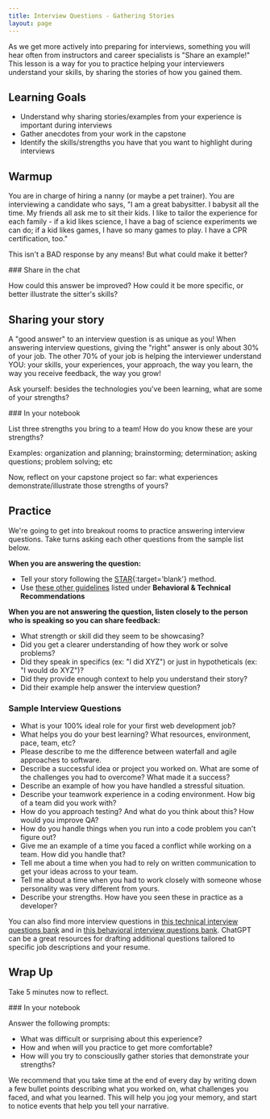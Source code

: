 ```yaml
---
title: Interview Questions - Gathering Stories
layout: page
---
```


As we get more actively into preparing for interviews, something you will hear often from instructors and career specialists is "Share an example!" This lesson is a way for you to practice helping your interviewers understand your skills, by sharing the stories of how you gained them.

## Learning Goals

 - Understand why sharing stories/examples from your experience is important during interviews
 - Gather anecdotes from your work in the capstone 
 - Identify the skills/strengths you have that you want to highlight during interviews

## Warmup

You are in charge of hiring a nanny (or maybe a pet trainer). You are interviewing a candidate who says, "I am a great babysitter. I babysit all the time. My friends all ask me to sit their kids. I like to tailor the experience for each family - if a kid likes science, I have a bag of science experiments we can do; if a kid likes games, I have so many games to play. I have a CPR certification, too."

This isn't a BAD response by any means! But what could make it better?

<section class="call-to-action">
### Share in the chat

How could this answer be improved? How could it be more specific, or better illustrate the sitter's skills?
</section>

## Sharing your story

A "good answer" to an interview question is as unique as you! When answering interview questions, giving the "right" answer is only about 30% of your job. The other 70% of your job is helping the interviewer understand YOU: your skills, your experiences, your approach, the way you learn, the way you receive feedback, the way you grow!

Ask yourself: besides the technologies you've been learning, what are some of your strengths?

<section class="call-to-action">
### In your notebook

List three strengths you bring to a team! How do you know these are your strengths?

Examples: organization and planning; brainstorming; determination; asking questions; problem solving; etc

Now, reflect on your capstone project so far: what experiences demonstrate/illustrate those strengths of yours?
</section>

## Practice

We're going to get into breakout rooms to practice answering interview questions. Take turns asking each other questions from the sample list below.

**When you are answering the question:**

- Tell your story following the [STAR](https://en.wikipedia.org/wiki/Situation,_task,_action,_result){:target='blank'} method.
- Use [these other guidelines](https://careerdev.turing.edu/resources/interview_prep_resources) listed under **Behavioral & Technical Recommendations**

**When you are not answering the question, listen closely to the person who is speaking so you can share feedback:**

- What strength or skill did they seem to be showcasing?
- Did you get a clearer understanding of how they work or solve problems?
- Did they speak in specifics (ex: "I did XYZ") or just in hypotheticals (ex: "I would do XYZ")?
- Did they provide enough context to help you understand their story?
- Did their example help answer the interview question?

### Sample Interview Questions

- What is your 100% ideal role for your first web development job?
- What helps you do your best learning? What resources, environment, pace, team, etc?
- Please describe to me the difference between waterfall and agile approaches to software.
- Describe a successful idea or project you worked on. What are some of the challenges you had to overcome? What made it a success?
- Describe an example of how you have handled a stressful situation.
- Describe your teamwork experience in a coding environment. How big of a team did you work with?
- How do you approach testing? And what do you think about this? How would you improve QA?
- How do you handle things when you run into a code problem you can't figure out?
- Give me an example of a time you faced a conflict while working on a team. How did you handle that?
- Tell me about a time when you had to rely on written communication to get your ideas across to your team.
- Tell me about a time when you had to work closely with someone whose personality was very different from yours.
- Describe your strengths. How have you seen these in practice as a developer?

You can also find more interview questions in [this technical interview questions bank](https://curriculum.turing.edu/module4/interview_resources/technical_interview_questions) and in [this behavioral interview questions bank](https://curriculum.turing.edu/module4/interview_resources/behavioral_interview_questions).  ChatGPT can be a great resources for drafting additional questions tailored to specific job descriptions and your resume.

## Wrap Up

Take 5 minutes now to reflect.

<section class="call-to-action">
### In your notebook

Answer the following prompts:

- What was difficult or surprising about this experience? 
- How and when will you practice to get more comfortable?
- How will you try to consciouslly gather stories that demonstrate your strengths? 
</section>

We recommend that you take time at the end of every day by writing down a few bullet points describing what you worked on, what challenges you faced, and what you learned. This will help you jog your memory, and start to notice events that help you tell your narrative.